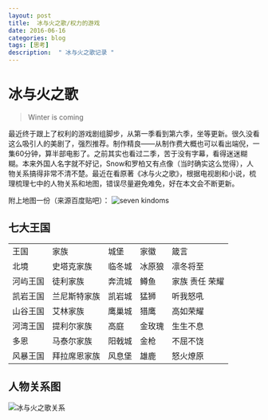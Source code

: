 ```yaml
---
layout: post
title:  冰与火之歌/权力的游戏
date: 2016-06-16
categories: blog
tags: [思考]
description:  " 冰与火之歌记录 "
---
```

# 冰与火之歌
> Winter is coming

最近终于跟上了权利的游戏剧组脚步，从第一季看到第六季，坐等更新。很久没看这么吸引人的美剧了，强烈推荐。制作精良——从制作费大概也可以看出端倪，一集60分钟，算半部电影了。之前其实也看过二季，苦于没有字幕，看得迷迷糊糊。本来外国人名字就不好记，Snow和罗柏又有点像（当时确实这么觉得），人物关系搞得非常不清不楚。最近在看原著《冰与火之歌》，根据电视剧和小说，梳理梳理七中的人物关系和地图，错误尽量避免难免，好在本文会不断更新。

附上地图一份（来源百度贴吧）：
![seven kindoms](http://7xsx6z.com1.z0.glb.clouddn.com/1786424889.jpg)

## 七大王国
<table>
<tr>
<td>王国</td>
<td>家族</td>
<td>城堡</td>
<td>家徽</td>
<td>箴言</td>
</tr>
<tr>
<td>北境</td>
<td>史塔克家族</td>
<td>临冬城</td>
<td>冰原狼</td>
<td>凛冬将至</td>
</tr>
<tr>
<td>河屿王国</td>
<td>徒利家族</td>
<td>奔流城</td>
<td>鳟鱼</td>
<td>家族 责任 荣耀</td>
</tr>
<tr>
<td>凯岩王国</td>
<td>兰尼斯特家族</td>
<td>凯岩城</td>
<td>猛狮</td>
<td>听我怒吼</td>
</tr>
<tr>
<td>山谷王国</td>
<td>艾林家族</td>
<td>鹰巢城</td>
<td>猎鹰</td>
<td>高如荣耀</td>
</tr>
<tr>
<td>河湾王国</td>
<td>提利尔家族</td>
<td>高庭</td>
<td>金玫瑰</td>
<td>生生不息</td>
</tr>
<tr>
<td>多恩</td>
<td>马泰尔家族</td>
<td>阳戟城</td>
<td>金枪</td>
<td>不屈不饶</td>
</tr>
<tr>
<td>风暴王国</td>
<td>拜拉席恩家族</td>
<td>风息堡</td>
<td>雄鹿</td>
<td>怒火燎原</td>
</tr>
</table>

## 人物关系图

![冰与火之歌关系](http://7xsx6z.com1.z0.glb.clouddn.com/game%20of%20thrones.png)

